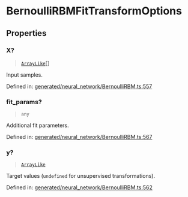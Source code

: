 # BernoulliRBMFitTransformOptions

## Properties

### X?

> [`ArrayLike`](../types/ArrayLike.md)[]

Input samples.

Defined in:  [generated/neural\_network/BernoulliRBM.ts:557](https://github.com/transitive-bullshit/scikit-learn-ts/blob/92ab806/packages/sklearn/src/generated/neural_network/BernoulliRBM.ts#L557)

### fit\_params?

> `any`

Additional fit parameters.

Defined in:  [generated/neural\_network/BernoulliRBM.ts:567](https://github.com/transitive-bullshit/scikit-learn-ts/blob/92ab806/packages/sklearn/src/generated/neural_network/BernoulliRBM.ts#L567)

### y?

> [`ArrayLike`](../types/ArrayLike.md)

Target values (`undefined` for unsupervised transformations).

Defined in:  [generated/neural\_network/BernoulliRBM.ts:562](https://github.com/transitive-bullshit/scikit-learn-ts/blob/92ab806/packages/sklearn/src/generated/neural_network/BernoulliRBM.ts#L562)
